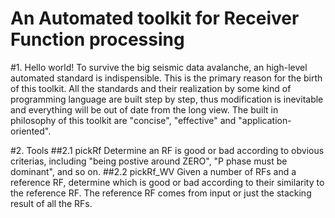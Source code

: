 
An Automated toolkit for Receiver Function processing
=====================================================
#1. Hello world!
To survive the big seismic data avalanche, an high-level automated standard is indispensible. This is the primary reason for the birth of this toolkit. All the standards and their realization by some kind of programming language are built step by step, thus modification is inevitable and everything will be out of date from the long view. The built in philosophy of this toolkit are "concise", "effective" and "application-oriented".

#2. Tools
##2.1 pickRf
Determine an RF is good or bad according to obvious criterias, including "being postive around ZERO", "P phase must be dominant", and so on.
##2.2 pickRf_WV
Given a number of RFs and a reference RF, determine which is good or bad according to their similarity to the reference RF. The reference RF comes from input or just the stacking result of all the RFs.
